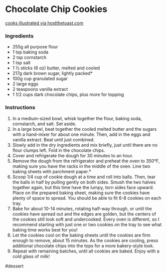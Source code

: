 # Chocolate Chip Cookies
[cooks illustrated via hostthetoast.com](http://hostthetoast.com/best-chewy-cafe-style-chocolate-chip-cookies/)

### Ingredients
* 255g all purpose flour
* 1 tsp baking soda
* 2 tsp cornstarch
* 1 tsp salt
* 1 ½ sticks (6 oz) butter, melted and cooled
* 217g dark brown sugar, lightly packed*
* 100g cup granulated sugar
* 2 large eggs
* 2 teaspoons vanilla extract
* 1 1/2 cups dark chocolate chips, plus more for topping

### Instructions
1. In a medium-sized bowl, whisk together the flour, baking soda, cornstarch, and salt. Set aside.
2. In a large bowl, beat together the cooled melted butter and the sugars with a hand-mixer for about one minute. Then, add in the eggs and vanilla extract. Beat until just combined.
3. Slowly add in the dry ingredients and mix briefly, just until there are no flour clumps left. Fold in the chocolate chips.
4. Cover and refrigerate the dough for 30 minutes to an hour.
5. Remove the dough from the refrigerator and preheat the oven to 350°F, making sure you have the racks in the middle of the oven. Line two baking sheets with parchment paper.*
6. Scoop 1/4 cup of cookie dough at a time and roll into balls. Then, tear the balls in half by pulling gently on both sides. Smush the two halves together again, but this time have the lumpy, torn sides face upward. Place on the prepared baking sheet, making sure the cookies have plenty of space to spread. You should be able to fit 6-8 cookies on each tray.
7. Bake for about 10-14 minutes, rotating half-way through, or until the cookies have spread out and the edges are golden, but the centers of the cookies still look soft and undercooked. Every oven is different, so I recommend starting with just one or two cookies on the tray to see what baking time works best for you!
8. Let the cookies cool on the baking sheets until the cookies are firm enough to remove, about 15 minutes. As the cookies are cooling, press additional chocolate chips into the tops for a more bakery-style look.
9. Repeat with remaining batches, until all cookies are baked. Enjoy with a cold glass of milk!

#dessert
